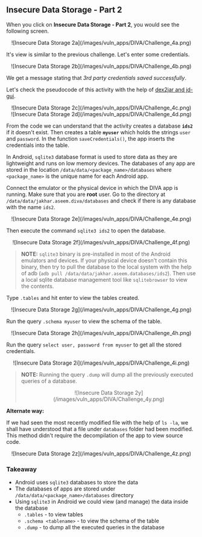 ## Insecure Data Storage - Part 2

When you click on **Insecure Data Storage - Part 2**, you would see the following screen.

<center>![Insecure Data Storage 2a](/images/vuln_apps/DIVA/Challenge_4a.png)</center>

It's view is similar to the previous challenge. Let's enter some credentials.

<center>![Insecure Data Storage 2b](/images/vuln_apps/DIVA/Challenge_4b.png)</center>

We get a message stating that *3rd party credentials saved successfully*.

Let's check the pseudocode of this activity with the help of [dex2jar and jd-gui](/Training/DIVA/02_Hardcoding_Issues.md).

<center>![Insecure Data Storage 2c](/images/vuln_apps/DIVA/Challenge_4c.png)</center>

<center>![Insecure Data Storage 2d](/images/vuln_apps/DIVA/Challenge_4d.png)</center>

From the code we can understand that the activity creates a database **`ids2`** if it doesn't exist. Then creates a table **`myuser`** which holds the strings `user` and `password`. In the function `saveCredentials()`, the app inserts the credentials into the table.

In Android, `sqlite3` database format is used to store data as they are lightweight and runs on low memory devices. The databases of any app are stored in the location `/data/data/<package_name>/databases` where `<package_name>` is the unique name for each Android app.

Connect the emulator or the physical device in which the DIVA app is running. Make sure that you are **root** user. Go to the directory at `/data/data/jakhar.aseem.diva/databases` and check if there is any database with the name `ids2`.

<center>![Insecure Data Storage 2e](/images/vuln_apps/DIVA/Challenge_4e.png)</center>

Then execute the command `sqlite3 ids2` to open the database.

<center>![Insecure Data Storage 2f](/images/vuln_apps/DIVA/Challenge_4f.png)</center>

> **NOTE:** `sqlite3` binary is pre-installed in most of the Android emulators and devices. If your physical device doesn't contain this binary, then try to pull the database to the local system with the help of adb (`adb pull /data/data/jakhar.aseem.databases/ids2`). Then use a local sqlite database management tool like `sqlitebrowser` to view the contents.

Type `.tables` and hit enter to view the tables created.

<center>![Insecure Data Storage 2g](/images/vuln_apps/DIVA/Challenge_4g.png)</center>

Run the query `.schema myuser` to view the schema of the table.

<center>![Insecure Data Storage 2h](/images/vuln_apps/DIVA/Challenge_4h.png)</center>

Run the query `select user, password from myuser` to get all the stored credentials.

<center>![Insecure Data Storage 2i](/images/vuln_apps/DIVA/Challenge_4i.png)</center>

> **NOTE:** Running the query `.dump` will dump all the previously executed queries of a database.
>
> <center>![Insecure Data Storage 2y](/images/vuln_apps/DIVA/Challenge_4y.png)</center>

**Alternate way:**

If we had seen the most recently modified file with the help of `ls -la`, we shall have understood that a file under `databases` folder had been modified. This method didn't require the decompilation of the app to view source code.

<center>![Insecure Data Storage 2z](/images/vuln_apps/DIVA/Challenge_4z.png)</center>

### Takeaway

- Android uses `sqlite3` databases to store the data
- The databases of apps are stored under `/data/data/<package_name>/databases` directory
- Using `sqlite3` in Android we could view (and manage) the data inside the database
  - `.tables` - to view tables
  - `.schema <tablename>` - to view the schema of the table
  - `.dump` - to dump all the executed queries in the database
